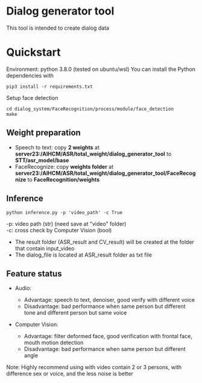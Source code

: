 # Dialog generator tool
This tool is intended to create dialog data

# Quickstart
Environment: python 3.8.0 (tested on ubuntu/wsl) 
You can install the Python dependencies with
```
pip3 install -r requirements.txt
```

Setup face detection
```
cd dialog_system/FaceRecognition/process/module/face_detection
make
```

## Weight preparation
- Speech to text: copy **2 weights** at **server23:/AIHCM/ASR/total_weight/dialog_generator_tool**  to **STT/asr_model/base**
- FaceRecognize: copy **weights folder** at **server23:/AIHCM/ASR/total_weight/dialog_generator_tool/FaceRecognize**  to **FaceRecognition/weights**

## Inference

```
python inference.py -p 'video_path' -c True
```
-p: video path (str) (need save at "video" folder)\
-c: cross check by Computer Vision (bool)
- The result folder (ASR_result and CV_result) will be created at the folder that contain input_video
- The dialog_file is located at ASR_result folder as txt file

## Feature status

- Audio:
    + Advantage: speech to text, denoiser, good verify with different voice
    + Disadvantage: bad performance when same person but different tone and different person but same voice

- Computer Vision:
    + Advantage: filter deformed face, good verification with frontal face, mouth motion detection
    + Disadvantage: bad performance when same person but different angle 

Note: Highly recommend using with video contain 2 or 3 persons, with difference sex or voice, and the less noise is better


